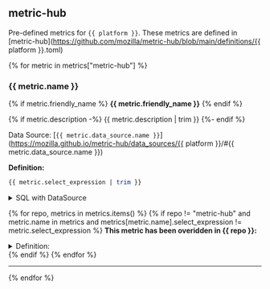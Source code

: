 ## metric-hub

Pre-defined metrics for `{{ platform }}`. These metrics are defined in [metric-hub](https://github.com/mozilla/metric-hub/blob/main/definitions/{{ platform }}.toml)

{% for metric in metrics["metric-hub"] %}
### {{ metric.name }}

{% if metric.friendly_name %}
**{{ metric.friendly_name }}**
{% endif %}

{% if metric.description -%}
{{ metric.description | trim }}
{%- endif %}

Data Source: [`{{ metric.data_source.name }}`](https://mozilla.github.io/metric-hub/data_sources/{{ platform }}/#{{ metric.data_source.name }})

**Definition:**
```sql
{{ metric.select_expression | trim }}
```

<details>
<summary>SQL with DataSource</summary>

```sql
SELECT
  {{ metric.rendered_expression | trim }}
FROM (
  {{ metric.data_source.from_expression | trim }}
)
```
</details>

{% for repo, metrics in metrics.items() %}
{% if repo != "metric-hub" and metric.name in metrics and metrics[metric.name].select_expression != metric.select_expression %}
**This metric has been overidden in {{ repo }}:**
<details>
<summary>Definition:</summary>

```sql
{{ metrics[metric.name].select_expression | trim }}
```
</details>
{% endif %}
{% endfor %}

---
{% endfor %}